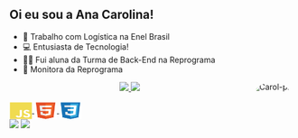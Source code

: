## Oi eu sou a Ana Carolina!
- :dizzy: Trabalho com Logística na Enel Brasil
- :computer: Entusiasta de Tecnologia!
- :woman_technologist: Fui aluna da Turma de Back-End na Reprograma
- :purple_heart: Monitora da Reprograma

<div align="center">
  <a href="https://github.com/carollynie">
   <img height="180em" src="https://github-readme-stats.vercel.app/api?username=carollynie&show_icons=true&theme=radical&include_all_commits=true&count_private=true"/>
  <img height="180em" src="https://github-readme-stats.vercel.app/api/top-langs/?username=carollynie&layout=compact&langs_count=7&theme=radical"/>
   <img align="right" alt="Carol-pic" height="150" style="border-radius:50px;" src="https://share-cdn.picrew.me/shareImg/org/202110/338224_oLWu9Jo4.png">
</div>
  
 <div style="display: inline_block"><br>
  <img align="center" alt="Carol-Js" height="30" width="40" src="https://raw.githubusercontent.com/devicons/devicon/master/icons/javascript/javascript-plain.svg">
  <img align="center" alt="Carol-HTML" height="30" width="40" src="https://raw.githubusercontent.com/devicons/devicon/master/icons/html5/html5-original.svg">
  <img align="center" alt="Carol-CSS" height="30" width="40" src="https://raw.githubusercontent.com/devicons/devicon/master/icons/css3/css3-original.svg">
</div>
  
 <div> 
  <a href = "mailto:carolina.oliveiralima9@gmail.com"><img src="https://img.shields.io/badge/-Gmail-%23333?style=for-the-badge&logo=gmail&logoColor=white" target="_blank"></a>
  <a href="https://www.linkedin.com/in/anacarolinna/" target="_blank"><img src="https://img.shields.io/badge/-LinkedIn-%230077B5?style=for-the-badge&logo=linkedin&logoColor=white" target="_blank"></a> 
 
 </div>
